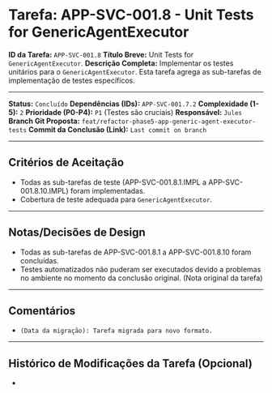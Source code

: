 # Tarefa: APP-SVC-001.8 - Unit Tests for GenericAgentExecutor

**ID da Tarefa:** `APP-SVC-001.8`
**Título Breve:** Unit Tests for `GenericAgentExecutor`.
**Descrição Completa:**
Implementar os testes unitários para o `GenericAgentExecutor`. Esta tarefa agrega as sub-tarefas de implementação de testes específicos.

---

**Status:** `Concluído`
**Dependências (IDs):** `APP-SVC-001.7.2`
**Complexidade (1-5):** `2`
**Prioridade (P0-P4):** `P1` (Testes são cruciais)
**Responsável:** `Jules`
**Branch Git Proposta:** `feat/refactor-phase5-app-generic-agent-executor-tests`
**Commit da Conclusão (Link):** `Last commit on branch`

---

## Critérios de Aceitação
- Todas as sub-tarefas de teste (APP-SVC-001.8.1.IMPL a APP-SVC-001.8.10.IMPL) foram implementadas.
- Cobertura de teste adequada para `GenericAgentExecutor`.

---

## Notas/Decisões de Design
- Todas as sub-tarefas de APP-SVC-001.8.1 a APP-SVC-001.8.10 foram concluídas.
- Testes automatizados não puderam ser executados devido a problemas no ambiente no momento da conclusão original. (Nota original da tarefa)

---

## Comentários
- `(Data da migração): Tarefa migrada para novo formato.`

---

## Histórico de Modificações da Tarefa (Opcional)
-

